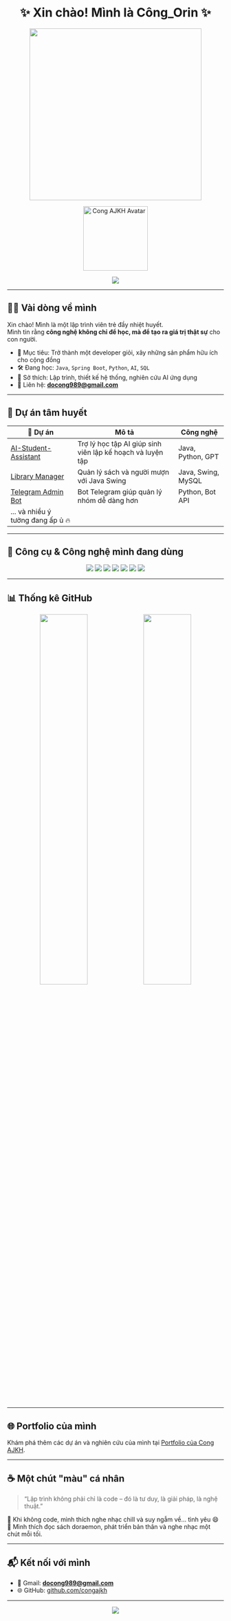<h1 align="center">✨ Xin chào! Mình là Công_Orin ✨</h1>

<p align="center">
  <img src="https://media.giphy.com/media/qgQUggAC3Pfv687qPC/giphy.gif" width="400" />
</p>

<p align="center">
  <img src="[https://avatars.githubusercontent.com/u/your-avatar-id](https://th.bing.com/th/id/OIP.9kptswJQwGGDEa7hVeYPPQAAAA?cb=iwp2&rs=1&pid=ImgDetMain)" alt="Cong AJKH Avatar" width="150" />
</p>

<p align="center">
  <img src="https://readme-typing-svg.herokuapp.com?font=Fira+Code&size=22&pause=1000&color=F7971E&center=true&vCenter=true&width=500&lines=Lập+trình+với+đam+mê;Yêu+Java%2C+Python%2C+AI;Xây+dựng+những+giải+pháp+thực+tiễn" />
</p>

---

## 👨‍💻 Vài dòng về mình

Xin chào! Mình là một lập trình viên trẻ đầy nhiệt huyết.  
Mình tin rằng **công nghệ không chỉ để học, mà để tạo ra giá trị thật sự** cho con người.

- 🎯 Mục tiêu: Trở thành một developer giỏi, xây những sản phẩm hữu ích cho cộng đồng
- 🛠️ Đang học: `Java`, `Spring Boot`, `Python`, `AI`, `SQL`
- 💭 Sở thích: Lập trình, thiết kế hệ thống, nghiên cứu AI ứng dụng
- 💌 Liên hệ: **docong989@gmail.com**

---

## 📌 Dự án tâm huyết

| 🌟 Dự án | Mô tả | Công nghệ |
|--------|-------------|--------------|
| [AI-Student-Assistant](https://github.com/congajkh/AI-Student-Assistant) | Trợ lý học tập AI giúp sinh viên lập kế hoạch và luyện tập | Java, Python, GPT |
| [Library Manager](https://github.com/congajkh/Library-Management) | Quản lý sách và người mượn với Java Swing | Java, Swing, MySQL |
| [Telegram Admin Bot](https://github.com/congajkh/telegram-group-bot) | Bot Telegram giúp quản lý nhóm dễ dàng hơn | Python, Bot API |
| ... và nhiều ý tưởng đang ấp ủ 🔥 | | |

---

## 🧰 Công cụ & Công nghệ mình đang dùng

<p align="center">
  <img src="https://img.shields.io/badge/Java-ED8B00?style=for-the-badge&logo=java&logoColor=white"/>
  <img src="https://img.shields.io/badge/Python-3776AB?style=for-the-badge&logo=python&logoColor=white"/>
  <img src="https://img.shields.io/badge/Spring_Boot-6DB33F?style=for-the-badge&logo=spring-boot&logoColor=white"/>
  <img src="https://img.shields.io/badge/MySQL-005C84?style=for-the-badge&logo=mysql&logoColor=white"/>
  <img src="https://img.shields.io/badge/VSCode-007ACC?style=for-the-badge&logo=visual-studio-code&logoColor=white"/>
  <img src="https://img.shields.io/badge/Git-F05032?style=for-the-badge&logo=git&logoColor=white"/>
  <img src="https://img.shields.io/badge/GitHub-181717?style=for-the-badge&logo=github&logoColor=white"/>
</p>

---

## 📊 Thống kê GitHub

<p align="center">
  <img src="https://github-readme-stats.vercel.app/api?username=congajkh&show_icons=true&theme=gruvbox" width="47%"/>
  <img src="https://github-readme-streak-stats.herokuapp.com/?user=congajkh&theme=gruvbox" width="47%"/>
</p>

---

## 🌐 Portfolio của mình

Khám phá thêm các dự án và nghiên cứu của mình tại [Portfolio của Cong AJKH](https://your-portfolio-link.com).

---

## ☕ Một chút "màu" cá nhân

> “Lập trình không phải chỉ là code – đó là tư duy, là giải pháp, là nghệ thuật.”

🎵 Khi không code, mình thích nghe nhạc chill và suy ngẫm về... tình yêu 😄  
📖 Mình thích đọc sách doraemon, phát triển bản thân và nghe nhạc một chút mỗi tối.

---

## 📬 Kết nối với mình

- 📧 Gmail: **docong989@gmail.com**
- 🌐 GitHub: [github.com/congajkh](https://github.com/congajkh)

---

<p align="center">
  <img src="https://capsule-render.vercel.app/api?type=waving&color=F7971E&height=100&section=footer"/>
</p>
